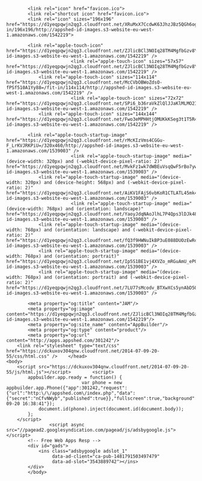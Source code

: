 <!DOCTYPE html>
<html manifest="cache.manifest">
    <head>
        <title>JAM</title>
        <meta name="viewport" content="width=device-width, initial-scale=1.0, maximum-scale=1.0, user-scalable=no" />
		<meta name="format-detection" content="telephone=no">
					<meta name="apple-mobile-web-app-capable" content="yes">
            <meta name="apple-mobile-web-app-status-bar-style" content="black">
			<meta name="HandheldFriendly" content="true">
			<meta name="mobile-web-app-capable" content="yes">

			<link rel="icon" href="favicon.ico">
			<link rel="shortcut icon" href="favicon.ico">
            <link rel="icon" sizes="196x196" href="https://d1yeqpqwjn2qg3.cloudfront.net/XRuMxX7CcdwK63JhzJBz5QGh6og=/fit-in/196x196/http://appshed-id-images.s3-website-eu-west-1.amazonaws.com/1542219">
			
			<link rel="apple-touch-icon" href="https://d1yeqpqwjn2qg3.cloudfront.net/ZJlicBCl3NOIq28TM4MgfbGzv8Y=/57x57/http://appshed-id-images.s3-website-eu-west-1.amazonaws.com/1542219" />
							<link rel="apple-touch-icon" sizes="57x57" href="https://d1yeqpqwjn2qg3.cloudfront.net/ZJlicBCl3NOIq28TM4MgfbGzv8Y=/57x57/http://appshed-id-images.s3-website-eu-west-1.amazonaws.com/1542219" />
				<link rel="apple-touch-icon" sizes="114x114" href="https://d1yeqpqwjn2qg3.cloudfront.net/McCVbOBWoZdsO-fPSf510A1Yy88=/fit-in/114x114/http://appshed-id-images.s3-website-eu-west-1.amazonaws.com/1542219" />
							<link rel="apple-touch-icon" sizes="72x72" href="https://d1yeqpqwjn2qg3.cloudfront.net/SPi6_b36raVkZlQlJJaKlMLMO2I=/72x72/http://appshed-id-images.s3-website-eu-west-1.amazonaws.com/1542219" />
				<link rel="apple-touch-icon" sizes="144x144" href="https://d1yeqpqwjn2qg3.cloudfront.net/Fwo3eMPHHtjOMUKkKSeg3t1T5R4=/144x144/http://appshed-id-images.s3-website-eu-west-1.amazonaws.com/1542219" />
						
			<link rel="apple-touch-startup-image" href="https://d1yeqpqwjn2qg3.cloudfront.net/rMcKIzVms4CGGu-F_LrKVJRKPiU=/320x460/http://appshed-id-images.s3-website-eu-west-1.amazonaws.com/1539003" />
							<link rel="apple-touch-startup-image" media="(device-width: 320px) and (-webkit-device-pixel-ratio: 2)" href="https://d1yeqpqwjn2qg3.cloudfront.net/MvkFz1wk7dWBEuVsqQwF5rBo7yw=/640x920/http://appshed-id-images.s3-website-eu-west-1.amazonaws.com/1539003" />
				<link rel="apple-touch-startup-image" media="(device-width: 320px) and (device-height: 568px) and (-webkit-device-pixel-ratio: 2)" href="https://d1yeqpqwjn2qg3.cloudfront.net/AiKV1FAjS6vbKoR1CTLATL45mk4=/640x1096/http://appshed-id-images.s3-website-eu-west-1.amazonaws.com/1539003" />
							<link rel="apple-touch-startup-image" media="(device-width: 768px) and (orientation: landscape)" href="https://d1yeqpqwjn2qg3.cloudfront.net/YaoyJdqNAoJlhL7P4Qps3lDJk48=/1024x748/http://appshed-id-images.s3-website-eu-west-1.amazonaws.com/1539003" />
				<link rel="apple-touch-startup-image" media="(device-width: 768px) and (orientation: landscape) and (-webkit-device-pixel-ratio: 2)" href="https://d1yeqpqwjn2qg3.cloudfront.net/fQ3f9HWNuIkBP3uE088DUOzEwRc=/2048x1496/http://appshed-id-images.s3-website-eu-west-1.amazonaws.com/1539003" />
				<link rel="apple-touch-startup-image" media="(device-width: 768px) and (orientation: portrait)" href="https://d1yeqpqwjn2qg3.cloudfront.net/Ip5S1BE1vj4XVZo_mRGuAmU_eP0=/768x1004/http://appshed-id-images.s3-website-eu-west-1.amazonaws.com/1539003" />
				<link rel="apple-touch-startup-image" media="(device-width: 768px) and (orientation: portrait) and (-webkit-device-pixel-ratio: 2)" href="https://d1yeqpqwjn2qg3.cloudfront.net/7LU77sMcodv_BTXwXCs5ynAbD5Q=/1536x2008/http://appshed-id-images.s3-website-eu-west-1.amazonaws.com/1539003" />
						
			<meta property="og:title" content="JAM"/>
			<meta property="og:image" content="https://d1yeqpqwjn2qg3.cloudfront.net/ZJlicBCl3NOIq28TM4MgfbGzv8Y=/57x57/http://appshed-id-images.s3-website-eu-west-1.amazonaws.com/1542219"/>
			<meta property="og:site_name" content="AppBuilder"/>
			<meta property="og:type" content="product"/>
			<meta property="og:url" content="http://apps.appshed.com/301242"/>
		<link rel="stylesheet" type="text/css" href="https://dckuxov304qnw.cloudfront.net/2014-07-09-20-55/css/html.css" />    </head>
    <body>
		<script src="https://dckuxov304qnw.cloudfront.net/2014-07-09-20-55/js/html.js"></script>		<script>
			appbuilder.app.ready = function() {
								var phone = new appbuilder.app.Phone({"app":301242,"request":{"url":"http:\/\/appshed.com\/index.php","data":{"secret":"nCfvNWyb","published":true}},"fullscreen":true,"background":false,"statusbar":false,"storage":true,"files":true,"update":false,"updateSingle":false,"browserHistory":false,"published":"2014-09-20 16:38:41"});
				document.id(phone).inject(document.id(document.body));
			};
        </script>
                    <script async src="//pagead2.googlesyndication.com/pagead/js/adsbygoogle.js"></script>
            <!-- Free Web Apps Resp -->
            <div id="gads">
                <ins class="adsbygoogle adslot_1"
                     data-ad-client="ca-pub-1481791503497479"
                     data-ad-slot="3543889742"></ins>
            </div>
		    </body>
</html>
